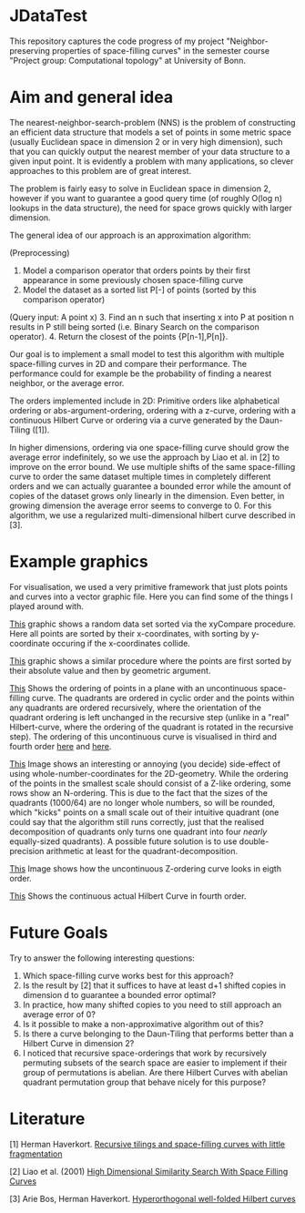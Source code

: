 # JDataTest

This repository captures the code progress of my project "Neighbor-preserving properties of space-filling curves" in the semester course "Project group: Computational topology" at University of Bonn.

# Aim and general idea

The nearest-neighbor-search-problem (NNS) is the problem of constructing an efficient data structure that models a set of points in some metric space (usually Euclidean space in dimension 2 or in very high dimension), such that you can quickly output the nearest member of your data structure to a given input point. It is evidently a problem with many applications, so clever approaches to this problem are of great interest.

The problem is fairly easy to solve in Euclidean space in dimension 2, however if you want to guarantee a good query time (of roughly O(log n) lookups in the data structure), the need for space grows quickly with larger dimension.

The general idea of our approach is an approximation algorithm:

(Preprocessing)
1. Model a comparison operator that orders points by their first appearance in some previously chosen space-filling curve
2. Model the dataset as a sorted list P[-]  of points (sorted by this comparison operator)

(Query input: A point x)
3. Find an n such that inserting x into P at position n results in P still being sorted (i.e. Binary Search on the comparison operator).
4. Return the closest of the points {P[n-1],P[n]}.

Our goal is to implement a small model to test this algorithm with multiple space-filling curves in 2D and compare their performance. The performance could for example be the probability of finding a nearest neighbor, or the average error.

The orders implemented include in 2D: Primitive orders like alphabetical ordering or abs-argument-ordering, ordering with a z-curve, ordering with a continuous Hilbert Curve or ordering via a curve generated by the Daun-Tiling ([1]).

In higher dimensions, ordering via one space-filling curve should grow the average error indefinitely, so we use the approach by Liao et al. in [2] to improve on the error bound. We use multiple shifts of the same space-filling curve to order the same dataset multiple times in completely different orders and we can actually guarantee a bounded error while the amount of copies of the dataset grows only linearly in the dimension. Even better, in growing dimension the average error seems to converge to 0. For this algorithm, we use a regularized multi-dimensional hilbert curve described in [3].

# Example graphics

For visualisation, we used a very primitive framework that just plots points and curves into a vector graphic file. Here you can find some of the things I played around with.

[This](https://raw.githubusercontent.com/hairbeRt/JDataTest/master/pictures/xy.svg?sanitize=true) graphic shows a random data set sorted via the xyCompare procedure. Here all points are sorted by their x-coordinates, with sorting by y-coordinate occuring if the x-coordinates collide.

[This](https://raw.githubusercontent.com/hairbeRt/JDataTest/master/pictures/abs.svg?sanitize=true) graphic shows a similar procedure where the points are first sorted by their absolute value and then by geometric argument.

[This](https://raw.githubusercontent.com/hairbeRt/JDataTest/master/pictures/hilbert.svg?sanitize=true) Shows the ordering of points in a plane with an uncontinuous space-filling curve. The quadrants are ordered in cyclic order and the points within any quadrants are ordered recursively, where the orientation of the quadrant ordering is left unchanged in the recursive step (unlike in a "real" Hilbert-curve, where the ordering of the quadrant is rotated in the recursive step). The ordering of this uncontinuous curve is visualised in third and fourth order [here](https://raw.githubusercontent.com/hairbeRt/JDataTest/master/pictures/uncontinuous_third_order.svg?sanitize=true) and [here](https://raw.githubusercontent.com/hairbeRt/JDataTest/master/pictures/uncontinuous_fourth_order.svg?sanitize=true).

[This](https://raw.githubusercontent.com/hairbeRt/JDataTest/master/pictures/64_uncontinuous.svg?sanitize=true) Image shows an interesting or annoying (you decide) side-effect of using whole-number-coordinates for the 2D-geometry. While the ordering of the points in the smallest scale should consist of a Z-like ordering, some rows show an N-ordering. This is due to the fact that the sizes of the quadrants (1000/64) are no longer whole numbers, so will be rounded, which "kicks" points on a small scale out of their intuitive quadrant (one could say that the algorithm still runs correctly, just that the realised decomposition of quadrants only turns one quadrant into four _nearly_ equally-sized quadrants). A possible future solution is to use double-precision arithmetic at least for the quadrant-decomposition.

[This](https://raw.githubusercontent.com/hairbeRt/JDataTest/master/pictures/uncontinuousHilbert.svg?sanitize=true) Image shows how the uncontinuous Z-ordering curve looks in eigth order.

[This](https://raw.githubusercontent.com/hairbeRt/JDataTest/master/pictures/uncontinuousHilbert.svg?sanitize=true) Shows the continuous actual Hilbert Curve in fourth order.

# Future Goals

Try to answer the following interesting questions:

1. Which space-filling curve works best for this approach?
2. Is the result by [2] that it suffices to have at least d+1 shifted copies in dimension d to guarantee a bounded error optimal?
3. In practice, how many shifted copies to you need to still approach an average error of 0?
4. Is it possible to make a non-approximative algorithm out of this?
5. Is there a curve belonging to the Daun-Tiling that performs better than a Hilbert Curve in dimension 2?
6. I noticed that recursive space-orderings that work by recursively permuting subsets of the search space are easier to implement if their group of permutations is abelian. Are there Hilbert Curves with abelian quadrant permutation group that behave nicely for this purpose?

# Literature
[1] Herman Haverkort. [Recursive tilings and space-filling curves with little fragmentation](https://arxiv.org/abs/1002.1843)

[2] Liao et al. (2001) [High Dimensional Similarity Search With Space Filling Curves](https://ieeexplore.ieee.org/document/914876)

[3] Arie Bos, Herman Haverkort. [Hyperorthogonal well-folded Hilbert curves](https://arxiv.org/abs/1508.02517)
